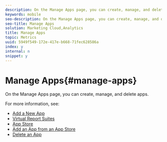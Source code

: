 ```yaml
---
description: On the Manage Apps page, you can create, manage, and delete apps .
keywords: mobile
seo-description: On the Manage Apps page, you can create, manage, and delete apps .
seo-title: Manage Apps
solution: Marketing Cloud,Analytics
title: Manage Apps
topic: Metrics
uuid: 5949f549-172e-417e-b668-71fec628586a
index: y
internal: n
snippet: y
---
```


# Manage Apps{#manage-apps}

On the Manage Apps page, you can create, manage, and delete apps.

For more information, see: 

+ [Add a New App](manage-apps/t-new-app.md)
+ [Virtual Report Suites](manage-apps/c-mob-vrs.md)
+ [App Store](manage-apps/c-app-store/c-app-store.md)
+ [Add an App from an App Store](manage-apps/c-app-store/t-app-store-app.md)
+ [Delete an App](manage-apps/t-delete-apps.md)